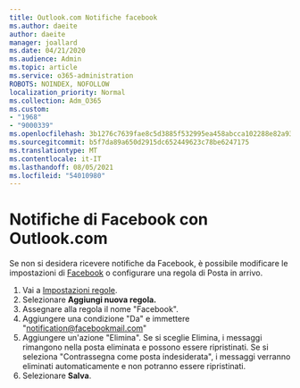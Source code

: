 ```yaml
---
title: Outlook.com Notifiche facebook
ms.author: daeite
author: daeite
manager: joallard
ms.date: 04/21/2020
ms.audience: Admin
ms.topic: article
ms.service: o365-administration
ROBOTS: NOINDEX, NOFOLLOW
localization_priority: Normal
ms.collection: Adm_O365
ms.custom:
- "1968"
- "9000339"
ms.openlocfilehash: 3b1276c7639fae8c5d3885f532995ea458abcca102288e82a9324a2f5d4bcfee
ms.sourcegitcommit: b5f7da89a650d2915dc652449623c78be6247175
ms.translationtype: MT
ms.contentlocale: it-IT
ms.lasthandoff: 08/05/2021
ms.locfileid: "54010980"
---
```

# <a name="facebook-notifications-using-outlookcom"></a>Notifiche di Facebook con Outlook.com

Se non si desidera ricevere notifiche da Facebook, è possibile modificare le impostazioni di [Facebook](https://aka.ms/facebook-notifications-settings) o configurare una regola di Posta in arrivo.

1. Vai a [Impostazioni regole](https://outlook.live.com/mail/options/mail/rules/inboxRules).
1. Selezionare **Aggiungi nuova regola.**
1. Assegnare alla regola il nome "Facebook".
1. Aggiungere una condizione "Da" e immettere "notification@facebookmail.com"
1. Aggiungere un'azione "Elimina". Se si sceglie Elimina, i messaggi rimangono nella posta eliminata e possono essere ripristinati. Se si seleziona "Contrassegna come posta indesiderata", i messaggi verranno eliminati automaticamente e non potranno essere ripristinati.
1. Selezionare **Salva**.